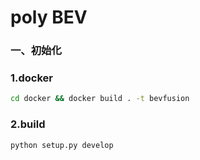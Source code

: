 # poly BEV

### 一、初始化

### 1.docker
```bash
cd docker && docker build . -t bevfusion
```

### 2.build
```bash
python setup.py develop
```
